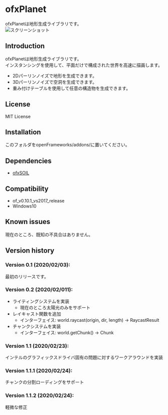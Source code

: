 ofxPlanet
=====================================

ofxPlanetは地形生成ライブラリです。  
![スクリーンショット](mov.gif)

Introduction
------------
ofxPlanetは地形生成ライブラリです。  
インスタンシングを使用して、平面だけで構成された世界を高速に描画します。  
* 2Dパーリンノイズで地形を生成できます。
* 3Dパーリンノイズで空洞を生成できます。
* 重み付けテーブルを使用して任意の構造物を生成できます。

License
-------
MIT License

Installation
------------
このフォルダをopenFrameworks/addons/に置いてください。

Dependencies
------------
* [ofxSOIL](https://github.com/desktopgame/ofxSOIL)

Compatibility
------------
* of_v0.10.1_vs2017_release
* Windows10

Known issues
------------
現在のところ、既知の不具合はありません。

Version history
------------

### Version 0.1 (2020/02/03):
最初のリリースです。

### Version 0.2 (2020/02/011):
* ライティングシステムを実装
  * 現在のところ太陽光のみをサポート
* レイキャスト関数を追加
  * インターフェイス: world.raycast(origin, dir, length) -> RaycastResult
* チャンクシステムを実装
  * インターフェイス: world.getChunk() -> Chunk

### Version 1.1 (2020/02/23):
インテルのグラフィックスドライバ固有の問題に対するワークアラウンドを実装

### Version 1.1.1 (2020/02/24):
チャンクの分割ローディングをサポート

### Version 1.1.2 (2020/02/24):
軽微な修正